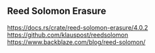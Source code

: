 ## Reed Solomon Erasure 
https://docs.rs/crate/reed-solomon-erasure/4.0.2
https://github.com/klauspost/reedsolomon
https://www.backblaze.com/blog/reed-solomon/